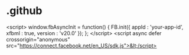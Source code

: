 # .github
&lt;script>   window.fbAsyncInit = function() {     FB.init({       appId            : 'your-app-id',       xfbml            : true,       version          : 'v20.0'     });   }; &lt;/script> &lt;script async defer crossorigin="anonymous" src="https://connect.facebook.net/en_US/sdk.js">&lt;/script>
